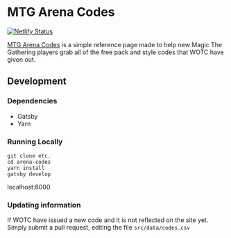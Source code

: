 # MTG Arena Codes

[![Netlify Status](https://api.netlify.com/api/v1/badges/05a36db5-0fb8-497d-93ae-e8f1cd920338/deploy-status)](https://app.netlify.com/sites/arena-codes/deploys)

[MTG Arena Codes](https://mtgarena.codes/) is a simple reference page made to help new Magic The Gathering players grab all of the free pack and style codes that WOTC have given out.

## Development

### Dependencies

- Gatsby
- Yarn

### Running Locally

```
git clone etc.
cd arena-codes
yarn install
gatsby develop
```

localhost:8000

### Updating information

If WOTC have issued a new code and it is not reflected on the site yet. Simply submit a pull request, editing the file `src/data/codes.csv`
